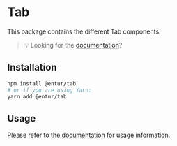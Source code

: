 # Tab

This package contains the different Tab components.

> 💡 Looking for the [documentation](https://design.entur.no/komponenter/layout-og-flater/tab)?

## Installation

```sh
npm install @entur/tab
# or if you are using Yarn:
yarn add @entur/tab
```

## Usage

Please refer to the [documentation](https://design.entur.no/komponenter/layout-og-flater/tab) for usage information.
